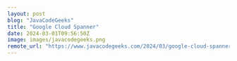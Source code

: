 ```yaml
---
layout: post
blog: "JavaCodeGeeks"
title: "Google Cloud Spanner"
date: 2024-03-01T09:56:50Z
image: images/javacodegeeks.png
remote_url: "https://www.javacodegeeks.com/2024/03/google-cloud-spanner.html"
---
```

